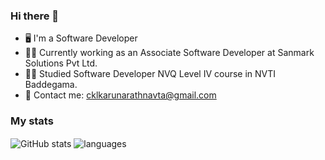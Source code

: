 ### Hi there 👋

- 🖥 I'm a Software Developer
- 👩‍💻 Currently working as an Associate Software Developer at Sanmark Solutions Pvt Ltd.
- 👨‍🎓 Studied Software Developer NVQ Level IV course in NVTI Baddegama.
- 📧 Contact me: cklkarunarathnavta@gmail.com

### My stats

<img align="center" src="https://github-readme-stats.vercel.app/api?username=ChamikaKarunarathna&show_icons=true&include_all_commits=true&theme=dracula" alt="GitHub stats" />
<img align="center" src="https://github-readme-stats.vercel.app/api/top-langs/?username=ChamikaKarunarathna&&exclude_repo=ChamikaKarunarathna&layout=compact&theme=dracula" alt="languages"/>
